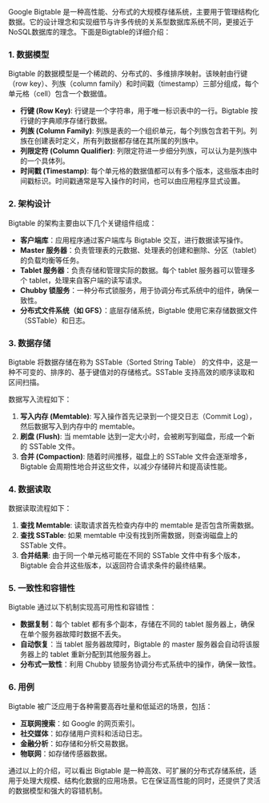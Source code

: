Google Bigtable 是一种高性能、分布式的大规模存储系统，主要用于管理结构化数据。它的设计理念和实现细节与许多传统的关系型数据库系统不同，更接近于NoSQL数据库的理念。下面是Bigtable的详细介绍：

### 1. 数据模型
Bigtable 的数据模型是一个稀疏的、分布式的、多维排序映射。该映射由行键（row key）、列族（column family）和时间戳（timestamp）三部分组成，每个单元格（cell）包含一个数据值。

- **行键 (Row Key)**: 行键是一个字符串，用于唯一标识表中的一行。Bigtable 按行键的字典顺序存储行数据。
- **列族 (Column Family)**: 列族是表的一个组织单元，每个列族包含若干列。列族在创建表时定义，所有列数据都存储在其所属的列族中。
- **列限定符 (Column Qualifier)**: 列限定符进一步细分列族，可以认为是列族中的一个具体列。
- **时间戳 (Timestamp)**: 每个单元格的数据值都可以有多个版本，这些版本由时间戳标识。时间戳通常是写入操作的时间，也可以由应用程序显式设置。

### 2. 架构设计

Bigtable 的架构主要由以下几个关键组件组成：

- **客户端库**：应用程序通过客户端库与 Bigtable 交互，进行数据读写操作。
- **Master 服务器**：负责管理表的元数据、处理表的创建和删除、分区（tablet）的负载均衡等任务。
- **Tablet 服务器**：负责存储和管理实际的数据。每个 tablet 服务器可以管理多个 tablet，处理来自客户端的读写请求。
- **Chubby 锁服务**：一种分布式锁服务，用于协调分布式系统中的组件，确保一致性。
- **分布式文件系统（如 GFS）**：底层存储系统，Bigtable 使用它来存储数据文件（SSTable）和日志。

### 3. 数据存储

Bigtable 将数据存储在称为 SSTable（Sorted String Table） 的文件中，这是一种不可变的、排序的、基于键值对的存储格式。SSTable 支持高效的顺序读取和区间扫描。

数据写入流程如下：
1. **写入内存 (Memtable)**: 写入操作首先记录到一个提交日志（Commit Log），然后数据写入到内存中的 memtable。
2. **刷盘 (Flush)**: 当 memtable 达到一定大小时，会被刷写到磁盘，形成一个新的 SSTable 文件。
3. **合并 (Compaction)**: 随着时间推移，磁盘上的 SSTable 文件会逐渐增多，Bigtable 会周期性地合并这些文件，以减少存储碎片和提高读性能。

### 4. 数据读取

数据读取流程如下：
1. **查找 Memtable**: 读取请求首先检查内存中的 memtable 是否包含所需数据。
2. **查找 SSTable**: 如果 memtable 中没有找到所需数据，则查询磁盘上的 SSTable 文件。
3. **合并结果**: 由于同一个单元格可能在不同的 SSTable 文件中有多个版本，Bigtable 会合并这些版本，以返回符合请求条件的最终结果。

### 5. 一致性和容错性

Bigtable 通过以下机制实现高可用性和容错性：
- **数据复制**：每个 tablet 都有多个副本，存储在不同的 tablet 服务器上，确保在单个服务器故障时数据不丢失。
- **自动恢复**：当 tablet 服务器故障时，Bigtable 的 master 服务器会自动将该服务器上的 tablet 重新分配到其他服务器上。
- **分布式一致性**：利用 Chubby 锁服务协调分布式系统中的操作，确保一致性。

### 6. 用例

Bigtable 被广泛应用于各种需要高吞吐量和低延迟的场景，包括：
- **互联网搜索**：如 Google 的网页索引。
- **社交媒体**：如存储用户资料和活动日志。
- **金融分析**：如存储和分析交易数据。
- **物联网**：如存储传感器数据。

通过以上的介绍，可以看出 Bigtable 是一种高效、可扩展的分布式存储系统，适用于处理大规模、结构化数据的应用场景。它在保证高性能的同时，还提供了灵活的数据模型和强大的容错机制。
